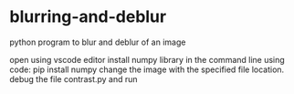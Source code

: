 # blurring-and-deblur
python program to blur and deblur of an image
   
open using vscode editor
install numpy library in the command line using code: pip install numpy
change the image with the specified file location.
debug the file contrast.py and run 
